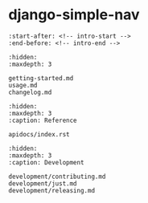 # django-simple-nav

```{include} ../README.md
:start-after: <!-- intro-start -->
:end-before: <!-- intro-end -->
```

```{toctree}
:hidden:
:maxdepth: 3

getting-started.md
usage.md
changelog.md
```

```{toctree}
:hidden:
:maxdepth: 3
:caption: Reference

apidocs/index.rst
```

```{toctree}
:hidden:
:maxdepth: 3
:caption: Development

development/contributing.md
development/just.md
development/releasing.md
```
